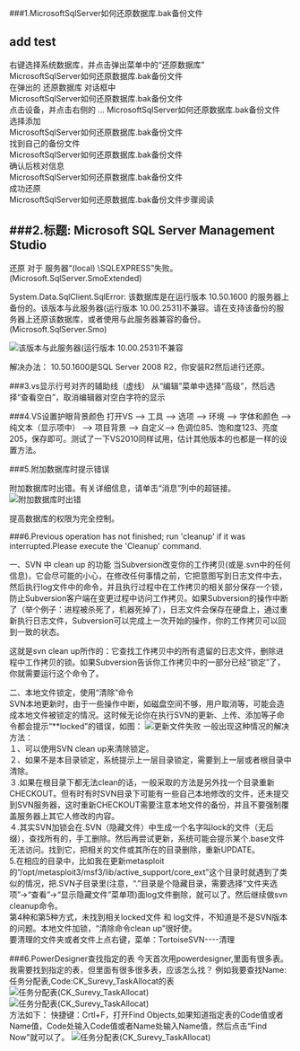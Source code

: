 ###1.MicrosoftSqlServer如何还原数据库.bak备份文件
## add test
右键选择系统数据库，并点击弹出菜单中的“还原数据库”  
MicrosoftSqlServer如何还原数据库.bak备份文件  
在弹出的 还原数据库 对话框中  
MicrosoftSqlServer如何还原数据库.bak备份文件  
 点击设备，并点击右侧的 ...
MicrosoftSqlServer如何还原数据库.bak备份文件  
选择添加  
MicrosoftSqlServer如何还原数据库.bak备份文件  
找到自己的备份文件  
MicrosoftSqlServer如何还原数据库.bak备份文件  
确认后核对信息  
MicrosoftSqlServer如何还原数据库.bak备份文件  
成功还原  
MicrosoftSqlServer如何还原数据库.bak备份文件步骤阅读  


###2.标题: Microsoft SQL Server Management Studio
------------------------------

还原 对于 服务器“(local) \SQLEXPRESS”失败。  (Microsoft.SqlServer.SmoExtended)

System.Data.SqlClient.SqlError: 该数据库是在运行版本 10.50.1600 的服务器上备份的。该版本与此服务器(运行版本 10.00.2531)不兼容。请在支持该备份的服务器上还原该数据库，或者使用与此服务器兼容的备份。 (Microsoft.SqlServer.Smo)

![该版本与此服务器(运行版本 10.00.2531)不兼容](images/20160922123946.png)

解决办法：
10.50.1600是SQL Server 2008 R2，你安装R2然后进行还原。




###3.vs显示行号对齐的辅助线（虚线）
从“编辑”菜单中选择“高级”，然后选择“查看空白”，取消编辑器对空白字符的显示


###4.VS设置护眼背景颜色
打开VS —> 工具 —> 选项 —> 环境 —> 字体和颜色 —> 纯文本（显示项中） —> 项目背景 —> 自定义—> 色调位85、饱和度123、亮度205，保存即可。测试了一下VS2010同样试用，估计其他版本的也都是一样的设置方法。

###5.附加数据库时提示错误

附加数据库时出错。有关详细信息，请单击“消息”列中的超链接。
![附加数据库时出错](images/20160928084220.png)

提高数据库的权限为完全控制。

###6.Previous operation has not finished; run 'cleanup' if it was interrupted.Please execute the 'Cleanup' command.

一、SVN 中 clean up 的功能
当Subversion改变你的工作拷贝(或是.svn中的任何信息)，它会尽可能的小心，在修改任何事情之前，它把意图写到日志文件中去，然后执行log文件中的命令，并且执行过程中在工作拷贝的相关部分保存一个锁，防止Subversion客户端在变更过程中访问工作拷贝。如果Subversion的操作中断了（举个例子：进程被杀死了，机器死掉了），日志文件会保存在硬盘上，通过重新执行日志文件，Subversion可以完成上一次开始的操作，你的工作拷贝可以回到一致的状态。

这就是svn clean up所作的：它查找工作拷贝中的所有遗留的日志文件，删除进程中工作拷贝的锁。如果Subversion告诉你工作拷贝中的一部分已经“锁定”了，你就需要运行这个命令了。

二、本地文件锁定，使用“清除”命令  
SVN本地更新时，由于一些操作中断，如磁盘空间不够，用户取消等，可能会造成本地文件被锁定的情况。这时候无论你在执行SVN的更新、上传、添加等子命令都会提示“**locked”的错误，如图：
![更新文件失败](images/20161012152948.png) 
一般出现这种情况的解决方法：  
１、可以使用SVN clean up来清除锁定。  
２、如果不是本目录锁定，系统提示上一层目录锁定，需要到上一层或者根目录中清除。  
３.如果在根目录下都无法clean的话，一般采取的方法是另外找一个目录重新CHECKOUT。但有时有时SVN目录下可能有一些自己本地修改的文件，还未提交到SVN服务器，这时重新CHECKOUT需要注意本地文件的备份，并且不要强制覆盖服务器上其它人修改的内容。  
４.其实SVN加锁会在.SVN（隐藏文件）中生成一个名字叫lock的文件（无后缀），查找所有的，手工删除。然后再尝试更新，系统可能会提示某个.base文件无法访问。找到它，把相关的文件或其所在的目录删除，重新UPDATE。  
5.在相应的目录中，比如我在更新metasploit的“/opt/metasploit3/msf3/lib/active_support/core_ext”这个目录时就遇到了类似的情况，把.SVN子目录里(注意，“.”目录是个隐藏目录，需要选择“文件夹选项”→“查看”→“显示隐藏文件”菜单项)面log文件删除，就可以了。然后继续做svn cleanup命令。     
第4种和第5种方式，未找到相关locked文件 和 log文件，不知道是不是SVN版本的问题。本地文件加锁，“清除命令clean up”很好使。  
要清理的文件夹或者文件上点右键，菜单：TortoiseSVN----清理

###6.PowerDesigner查找指定的表
今天首次用powerdesigner,里面有很多表。我需要找到指定的表，但里面有很多很多表，应该怎么找？
例如我要查找Name:任务分配表,Code:CK_Surevy_TaskAllocat的表  
![任务分配表(CK_Surevy_TaskAllocat)](images/20161012165247.png)  
![任务分配表(CK_Surevy_TaskAllocat)](images/20161012165009.png)   
方法如下：
快捷键：Crtl+F，打开Find Objects,如果知道指定表的Code值或者Name值，Code处输入Code值或者Name处输入Name值，然后点击“Find Now"就可以了。
![任务分配表(CK_Surevy_TaskAllocat)](images/20161012165140.png)   
